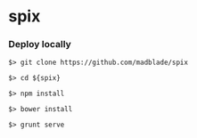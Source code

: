# spix

### Deploy locally

`$> git clone https://github.com/madblade/spix`

`$> cd ${spix}`

`$> npm install`

`$> bower install`

`$> grunt serve`
